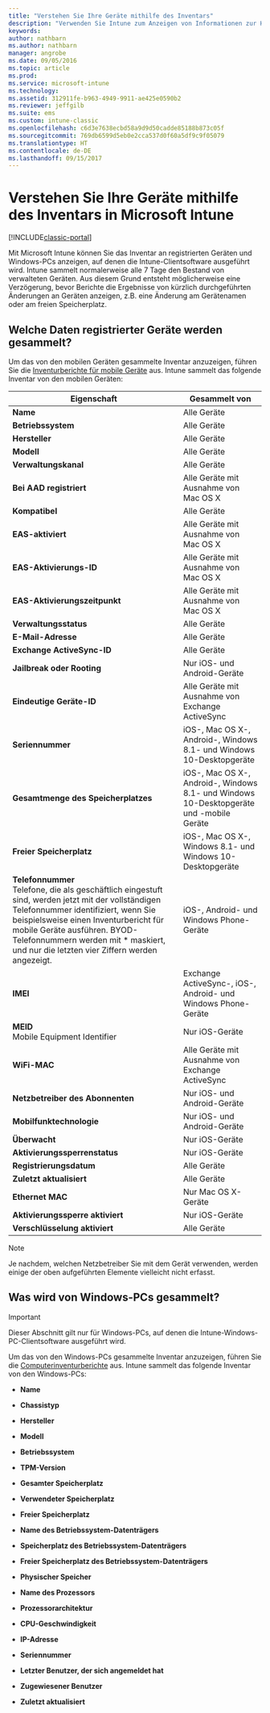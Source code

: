 ```yaml
---
title: "Verstehen Sie Ihre Geräte mithilfe des Inventars"
description: "Verwenden Sie Intune zum Anzeigen von Informationen zur Hardware der Geräte, die Sie verwalten."
keywords: 
author: nathbarn
ms.author: nathbarn
manager: angrobe
ms.date: 09/05/2016
ms.topic: article
ms.prod: 
ms.service: microsoft-intune
ms.technology: 
ms.assetid: 312911fe-b963-4949-9911-ae425e0590b2
ms.reviewer: jeffgilb
ms.suite: ems
ms.custom: intune-classic
ms.openlocfilehash: c6d3e7638ecbd58a9d9d50cadde85188b873c05f
ms.sourcegitcommit: 769db6599d5eb0e2cca537d0f60a5df9c9f05079
ms.translationtype: HT
ms.contentlocale: de-DE
ms.lasthandoff: 09/15/2017
---
```

# <a name="understand-your-devices-with-inventory-in-microsoft-intune"></a>Verstehen Sie Ihre Geräte mithilfe des Inventars in Microsoft Intune

[!INCLUDE[classic-portal](../includes/classic-portal.md)]

Mit Microsoft Intune können Sie das Inventar an registrierten Geräten und Windows-PCs anzeigen, auf denen die Intune-Clientsoftware ausgeführt wird.
Intune sammelt normalerweise alle 7 Tage den Bestand von verwalteten Geräten. Aus diesem Grund entsteht möglicherweise eine Verzögerung, bevor Berichte die Ergebnisse von kürzlich durchgeführten Änderungen an Geräten anzeigen, z.B. eine Änderung am Gerätenamen oder am freien Speicherplatz.

## <a name="whats-collected-from-enrolled-devices"></a>Welche Daten registrierter Geräte werden gesammelt?
Um das von den mobilen Geräten gesammelte Inventar anzuzeigen, führen Sie die [Inventurberichte für mobile Geräte](understand-microsoft-intune-operations-by-using-reports.md) aus. Intune sammelt das folgende Inventar von den mobilen Geräten:

|Eigenschaft|Gesammelt von|
|------------|-----------------------|
|**Name**|Alle Geräte|
|**Betriebssystem**|Alle Geräte|
|**Hersteller**|Alle Geräte|
|**Modell**|Alle Geräte|
|**Verwaltungskanal**|Alle Geräte|
|**Bei AAD registriert**|Alle Geräte mit Ausnahme von Mac OS X|
|**Kompatibel**|Alle Geräte|
|**EAS-aktiviert**|Alle Geräte mit Ausnahme von Mac OS X|
|**EAS-Aktivierungs-ID**|Alle Geräte mit Ausnahme von Mac OS X|
|**EAS-Aktivierungszeitpunkt**|Alle Geräte mit Ausnahme von Mac OS X|
|**Verwaltungsstatus**|Alle Geräte|
|**E-Mail-Adresse**|Alle Geräte|
|**Exchange ActiveSync-ID**|Alle Geräte|
|**Jailbreak oder Rooting**|Nur iOS- und Android-Geräte|
|**Eindeutige Geräte-ID**|Alle Geräte mit Ausnahme von Exchange ActiveSync|
|**Seriennummer**|iOS-, Mac OS X-, Android-, Windows 8.1- und Windows 10-Desktopgeräte|
|**Gesamtmenge des Speicherplatzes**|iOS-, Mac OS X-, Android-, Windows 8.1- und Windows 10-Desktopgeräte und -mobile Geräte|
|**Freier Speicherplatz**|iOS-, Mac OS X-, Windows 8.1- und Windows 10-Desktopgeräte|
|**Telefonnummer**<br>Telefone, die als geschäftlich eingestuft sind, werden jetzt mit der vollständigen Telefonnummer identifiziert, wenn Sie beispielsweise einen Inventurbericht für mobile Geräte ausführen. BYOD-Telefonnummern werden mit &#42; maskiert, und nur die letzten vier Ziffern werden angezeigt.|iOS-, Android- und Windows Phone-Geräte|
|**IMEI**|Exchange ActiveSync-, iOS-, Android- und Windows Phone-Geräte|
|**MEID**<br>Mobile Equipment Identifier|Nur iOS-Geräte|
|**WiFi-MAC**|Alle Geräte mit Ausnahme von Exchange ActiveSync|
|**Netzbetreiber des Abonnenten**|Nur iOS- und Android-Geräte|
|**Mobilfunktechnologie**|Nur iOS- und Android-Geräte|
|**Überwacht**|Nur iOS-Geräte|
|**Aktivierungssperrenstatus**|Nur iOS-Geräte|
|**Registrierungsdatum**|Alle Geräte|
|**Zuletzt aktualisiert**|Alle Geräte|
|**Ethernet MAC**|Nur Mac OS X-Geräte|
|**Aktivierungssperre aktiviert**|Nur iOS-Geräte|
|**Verschlüsselung aktiviert**|Alle Geräte|

>[!NOTE]
>Je nachdem, welchen Netzbetreiber Sie mit dem Gerät verwenden, werden einige der oben aufgeführten Elemente vielleicht nicht erfasst.

## <a name="whats-collected-from-windows-pcs"></a>Was wird von Windows-PCs gesammelt?
> [!IMPORTANT]
> Dieser Abschnitt gilt nur für Windows-PCs, auf denen die Intune-Windows-PC-Clientsoftware ausgeführt wird.

Um das von den Windows-PCs gesammelte Inventar anzuzeigen, führen Sie die [Computerinventurberichte](understand-microsoft-intune-operations-by-using-reports.md) aus. Intune sammelt das folgende Inventar von den Windows-PCs:

-   **Name**

-   **Chassistyp**

-   **Hersteller**

-   **Modell**

-   **Betriebssystem**

-   **TPM-Version**

-   **Gesamter Speicherplatz**

-   **Verwendeter Speicherplatz**

-   **Freier Speicherplatz**

-   **Name des Betriebssystem-Datenträgers**

-   **Speicherplatz des Betriebssystem-Datenträgers**

-   **Freier Speicherplatz des Betriebssystem-Datenträgers**

-   **Physischer Speicher**

-   **Name des Prozessors**

-   **Prozessorarchitektur**

-   **CPU-Geschwindigkeit**

-   **IP-Adresse**

-   **Seriennummer**

-   **Letzter Benutzer, der sich angemeldet hat**

-   **Zugewiesener Benutzer**

-   **Zuletzt aktualisiert**

<!-- this section below belongs in the planning journey
### See Also
[Monitoring and reports with Microsoft Intune](monitoring-and-reports-with-microsoft-intune.md)
-->
